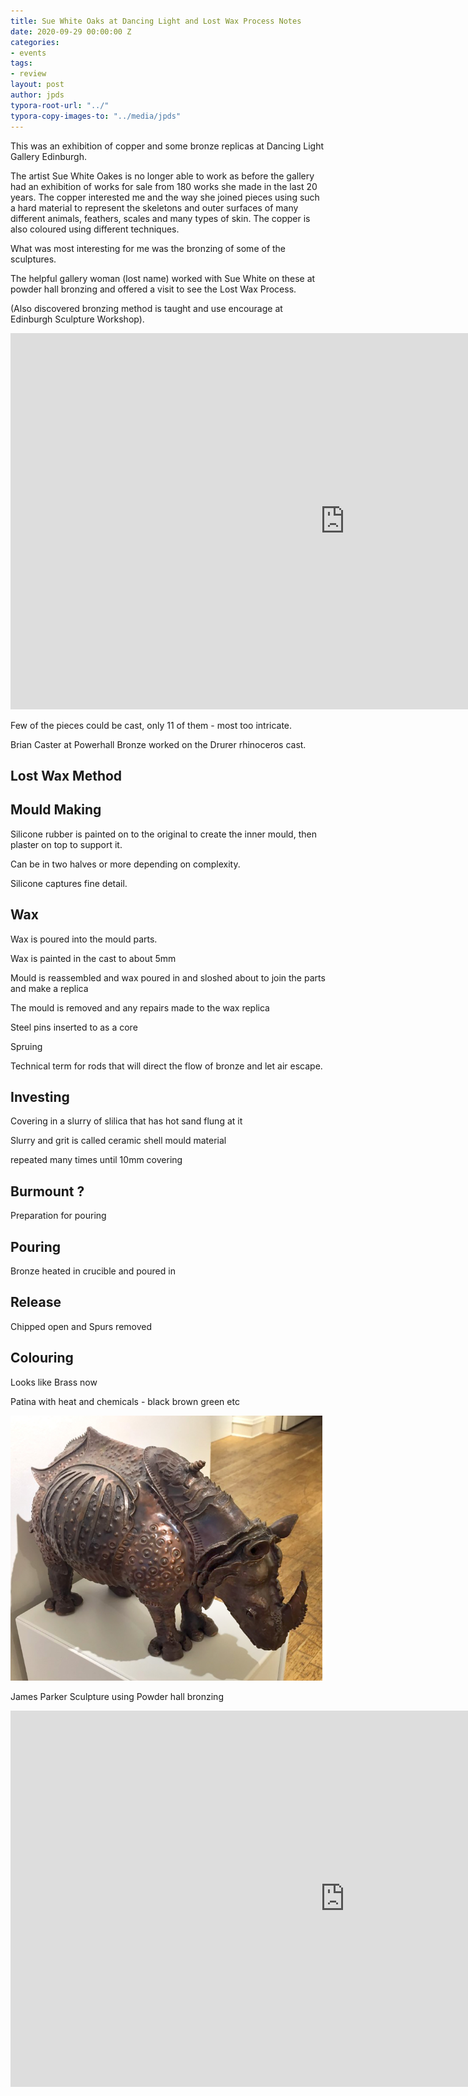 ```yaml
---
title: Sue White Oaks at Dancing Light and Lost Wax Process Notes
date: 2020-09-29 00:00:00 Z
categories:
- events
tags:
- review
layout: post
author: jpds
typora-root-url: "../"
typora-copy-images-to: "../media/jpds"
---
```


This was an exhibition of copper and some bronze replicas at Dancing Light Gallery Edinburgh.

The artist Sue White Oakes is no longer able to work as before the gallery had an exhibition of works for sale from 180 works she made in the last 20 years.  The copper interested me and the way she joined pieces using such a hard material to represent the skeletons and outer surfaces of many different animals, feathers, scales and many types of skin. The copper is also coloured using different techniques.

What was most interesting for me was the bronzing of some of the sculptures.

The helpful gallery woman (lost name) worked with Sue White on these at powder hall bronzing and offered a visit to see the Lost Wax Process.

(Also discovered bronzing method is taught and use encourage at Edinburgh Sculpture Workshop).

<iframe width="1070" height="602" src="https://www.youtube.com/embed/sq1K651Ksuc" title="YouTube video player" frameborder="0" allow="accelerometer; autoplay; clipboard-write; encrypted-media; gyroscope; picture-in-picture" allowfullscreen></iframe>

Few of the pieces could be cast, only 11 of them - most too intricate.

Brian Caster at Powerhall Bronze worked on the Drurer rhinoceros cast.



## Lost Wax Method

## Mould Making 

Silicone rubber is painted on to the original to create the inner mould, then plaster on top to support it. 

Can be in two halves or more depending on complexity.

Silicone captures fine detail.

## Wax

Wax is poured into the mould parts.

Wax is painted in the cast to about 5mm

Mould is reassembled and wax poured in and sloshed about to join the parts and make a replica

The mould is removed and any repairs made to the wax replica

Steel pins inserted to as a core

Spruing

Technical term for rods that will direct the flow of bronze and let air escape.

## Investing

Covering in a slurry of slilica that has hot sand flung at it

Slurry and grit is called ceramic shell mould material

repeated many times until 10mm covering

## Burmount ?

Preparation for pouring

## Pouring

Bronze heated in crucible and poured in 

## Release

Chipped open and Spurs removed

## Colouring

Looks like Brass now

Patina with heat and chemicals - black brown green etc

![image-20210505144213113](/media/jpds/image-20210505144213113-1620222308248.png)



James Parker Sculpture using Powder hall bronzing

<iframe width="1070" height="602" src="https://www.youtube.com/embed/p14ObCtv130" title="YouTube video player" frameborder="0" allow="accelerometer; autoplay; clipboard-write; encrypted-media; gyroscope; picture-in-picture" allowfullscreen></iframe>

